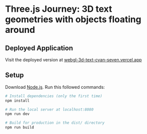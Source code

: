 # Three.js Journey: 3D text geometries with objects floating around

## Deployed Application
Visit the deployed version at [webgl-3d-text-cyan-seven.vercel.app ](https://webgl-3d-text-cyan-seven.vercel.app/)

## Setup
Download [Node.js](https://nodejs.org/en/download/).
Run this followed commands:

``` bash
# Install dependencies (only the first time)
npm install

# Run the local server at localhost:8080
npm run dev

# Build for production in the dist/ directory
npm run build
```
